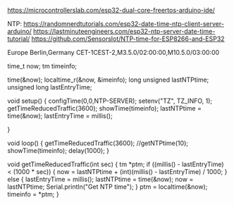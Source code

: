 https://microcontrollerslab.com/esp32-dual-core-freertos-arduino-ide/


NTP:
https://randomnerdtutorials.com/esp32-date-time-ntp-client-server-arduino/
https://lastminuteengineers.com/esp32-ntp-server-date-time-tutorial/
https://github.com/SensorsIot/NTP-time-for-ESP8266-and-ESP32

Europe	Berlin,Germany	CET-1CEST-2,M3.5.0/02:00:00,M10.5.0/03:00:00

time_t now;
tm timeinfo;



time(&now);
localtime_r(&now, &imeinfo);
long unsigned lastNTPtime;
unsigned long lastEntryTime;

void setup() {
  configTime(0,0,NTP-SERVER);
  setenv("TZ", TZ_INFO, 1);
 getTimeReducedTraffic(3600);
  showTime(timeinfo);
  lastNTPtime = time(&now);
  lastEntryTime = millis();

}

void loop() {
  getTimeReducedTraffic(3600);
  //getNTPtime(10);
  showTime(timeinfo);
  delay(1000);
}

void getTimeReducedTraffic(int sec) {
  tm *ptm;
  if ((millis() - lastEntryTime) < (1000 * sec)) {
    now = lastNTPtime + (int)(millis() - lastEntryTime) / 1000;
  } else {
    lastEntryTime = millis();
    lastNTPtime = time(&now);
    now = lastNTPtime;
    Serial.println("Get NTP time");
  }
  ptm = localtime(&now);
  timeinfo = *ptm;
  }
